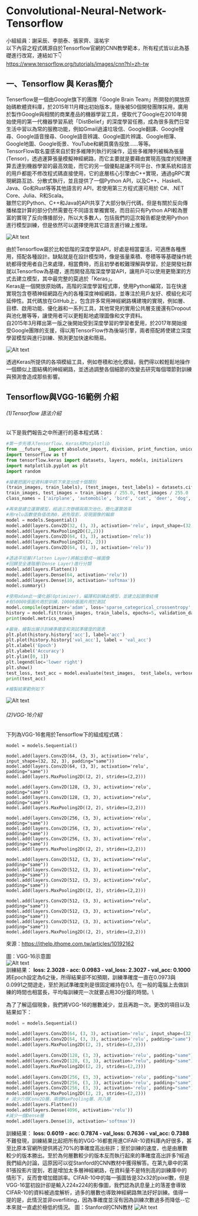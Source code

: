 # Convolutional-Neural-Network-Tensorflow

小組組員：謝采辰、李朋泰、張家齊、溫祐宇\
以下內容之程式碼源自於Tensorflow官網的CNN教學範本，所有程式皆以此為基礎進行改寫，連結如下👇\
https://www.tensorflow.org/tutorials/images/cnn?hl=zh-tw


## 一、Tensorflow 與 Keras簡介

Tenserflow是一個由Google旗下的團隊「Google Brain Team」所開發的開放原始碼軟體資料庫，於2015年11月釋出初始版本，隨後被50個開發團隊採用，廣用於製作Google與相關的商業產品的機器學習工具，便取代了Google在2010年開始使用的第一代機器學習系統「DistBelief」的深度學習任務，成為很多我們日常生活中習以為常的服務功能，例如Gmail過濾垃圾信、Google翻譯、Google搜尋、Google語音搜尋、Google語音辨識、Google圖片辨識、Google相簿、Google地圖、Google街景、YouTube和網頁廣告投放......等等。\
TensorFlow取名靈感來自於對多維陣列執行的操作，這些多維陣列被稱為張量(Tensor)，透過運算張量模擬神經網路，而它主要就是要藉由實現高強度的矩陣運算去達到機器學習的最高效能，而它的另一個優點是讓不同平台、作業系統和語言的用戶都能不修改程式碼直接使用，它的底層核心引擎由C++實現，通過gRPC實現網路互訪、分散式執行，並且提供了一個Python API，以及C++、Haskell、Java、Go和Rust等等其他語言的 API，若使用第三方程式還可用於 C#、.NET Core、Julia、R和Scala。\
雖然它的Python、C++和Java的API共享了大部分執行代碼，但是有關於反向傳播梯度計算的部分仍然需要在不同語言單獨實現，而目前只有Python API較為豐富的實現了反向傳播部分，所以大多數人，包括我們的這次報告都是使用Python進行模型訓練，但是依然可以選擇使用其它語言進行線上推理。

![Alt text](readme-images/img0.jpg?raw=true "Title")

由於Tensorflow屬於比較低階的深度學習API，好處是相當靈活，可適應各種應用，搭配各種設計。缺點就是在設計模型時，像是張量乘積、卷積等等基礎操作統統都得使用者自己來處理，相當費時，而且初學者較難理解與學習。於是開發社群就以Tensorflow為基礎，進而開發高階深度學習API，讓用戶可以使用更簡潔的方式去建立模型，其中最完整的莫過於「Keras」。\
Keras是一個開放原始碼，高階的深度學習程式庫，使用Python編寫，旨在快速實現包含卷積神經網路在內的各種深度神經網路，並專注於用戶友好、模組化和可延伸性。其代碼放在GitHub上，包含許多常用神經網路構建塊的實現，例如層、目標、啟用功能、優化器和一系列工具，其他常見的實用公共層支援還有Dropout與池化層等等，讓使用者可以更輕鬆地處理圖像和文字資料。\
自2015年3月釋出第一版之後開始受到深度學習的學習者愛用，於2017年開始接受Google團隊的支援，得以用TensorFlow作為後端引擎，兩者搭配將使建立深度學習模型與進行訓練、預測更加快速和簡易。

![Alt text](readme-images/img1.jpg?raw=true "Title")

透過Keras所提供的各項模組工具，例如卷積和池化模組，我們得以較輕鬆地操作一個類似上圖結構的神經網路，並透過調整各個細節的改變去研究每個環節對訓練與預測會造成那些影響。

## Tensorflow與VGG-16範例 介紹

###### (1)Tensorflow 語法介紹
以下是我們報告之中所運行的基本程式碼：
```py
#第一步先導入Tensorflow、Keras和Matplotlib
from __future__ import absolute_import, division, print_function, unicode_literals
import tensorflow as tf
from tensorflow.keras import datasets, layers, models, initializers
import matplotlib.pyplot as plt
import random

#接著把圖片從資料庫中抓下來並分成十個類別
(train_images, train_labels), (test_images, test_labels) = datasets.cifar10.load_data()
train_images, test_images = train_images / 255.0, test_images / 255.0
class_names = ['airplane', 'automobile', 'bird', 'cat', 'deer', 'dog', 'frog', 'horse', 'ship', 'truck']

#再來是建立運算模型，經過三次卷積與兩次池化，簡化運算效率
#用relu函數使負值改為0，避免陰影，突現圖像的輪廓
model = models.Sequential()
model.add(layers.Conv2D(32, (3, 3), activation='relu', input_shape=(32, 32, 3)))
model.add(layers.MaxPooling2D((2,2)))
model.add(layers.Conv2D(64, (3, 3), activation='relu'))
model.add(layers.MaxPooling2D((2, 2)))
model.add(layers.Conv2D(64, (3, 3), activation='relu'))

#透過平坦層(Flatten Layer)將輸出壓成一維圖像
#回歸至全連階層(Dense Layer)進行分類
model.add(layers.Flatten())
model.add(layers.Dense(64, activation='relu'))
model.add(layers.Dense(10, activation='softmax'))
model.summary()

#使用adam此一優化器(Optimizer)，編譯和訓練此模型，並建立起圖像結構
#有50000張圖片用於訓練，10000張圖片用於測試
model.compile(optimizer='adam', loss='sparse_categorical_crossentropy', metrics=['accuracy'])
history = model.fit(train_images, train_labels, epochs=5, validation_data=(test_images, test_labels))
print(model.metrics_names)

#最後，繪製出展示訓練準確度和測試準確度的圖表
plt.plot(history.history['acc'], label='acc')
plt.plot(history.history['val_acc'], label = 'val_acc')
plt.xlabel('Epoch')
plt.ylabel('Accuracy')
plt.ylim([0, 1])
plt.legend(loc='lower right')
plt.show()
test_loss, test_acc = model.evaluate(test_images,  test_labels, verbose=2)
print(test_acc)

#繪製結果範例如下
```
![Alt text](readme-images/img2.png?raw=true "Title")

###### (2)VGG-16介紹
下列為VGG-16套用於Tensorflow下的組成程式碼：
```
model = models.Sequential()

model.add(layers.Conv2D(64, (3, 3), activation='relu', 
input_shape=(32, 32, 3), padding="same"))
model.add(layers.Conv2D(64, (3, 3), activation='relu', padding="same"))
model.add(layers.MaxPooling2D((2, 2), strides=(2,2)))

model.add(layers.Conv2D(128, (3, 3), activation='relu', padding="same"))
model.add(layers.Conv2D(128, (3, 3), activation="relu", padding="same"))
model.add(layers.MaxPooling2D((2, 2), strides=(2,2)))

model.add(layers.Conv2D(256, (3, 3), activation='relu', padding="same"))
model.add(layers.Conv2D(256, (3, 3), activation='relu', padding="same"))
model.add(layers.Conv2D(256, (3, 3), activation='relu', padding="same"))
model.add(layers.MaxPooling2D((2, 2), strides=(2,2)))

model.add(layers.Conv2D(512, (3, 3), activation="relu", padding="same"))
model.add(layers.Conv2D(512, (3, 3), activation="relu", padding="same"))
model.add(layers.Conv2D(512, (3, 3), activation="relu", padding="same"))
model.add(layers.MaxPooling2D((2, 2), strides=(2,2)))

model.add(layers.Conv2D(512, (3, 3), activation="relu", padding="same"))
model.add(layers.Conv2D(512, (3, 3), activation="relu", padding="same"))
model.add(layers.Conv2D(512, (3, 3), activation="relu", padding="same"))
model.add(layers.MaxPooling2D((2, 2), strides=(2,2)))
```
來源：https://ithelp.ithome.com.tw/articles/10192162

圖：VGG-16示意圖\
![Alt text](readme-images/img3.jpg?raw=true "Title")\
訓練結果：
**loss: 2.3028 - acc: 0.0983 - val_loss: 2.3027 - val_acc: 0.1000**\
將Epoch設定為6之後，所得結果卻不如預期，訓練準確度一直在0.0973與0.0991之間遊走，至於測試準確度則是很固定維持在0.1。在一般的電腦上去做訓練的時間也相當長，平均每訓練完一次就要占用30分鐘的時間。\

為了了解這個現象，我們將VGG-16的層數減少，並且再跑一次。更改的項目以及結果如下：
```py
model = models.Sequential()

model.add(layers.Conv2D(64, (3, 3), activation='relu', input_shape=(32, 32, 3), padding="same"))
model.add(layers.Conv2D(64, (3, 3), activation='relu', padding="same"))
model.add(layers.MaxPooling2D((2, 2), strides=(2,2)))

model.add(layers.Conv2D(128, (3, 3), activation='relu', padding="same"))
model.add(layers.Conv2D(128, (3, 3), activation="relu", padding="same"))
model.add(layers.MaxPooling2D((2, 2), strides=(2,2)))

model.add(layers.Conv2D(256, (3, 3), activation='relu', padding="same"))
model.add(layers.Conv2D(256, (3, 3), activation='relu', padding="same"))
model.add(layers.Conv2D(256, (3, 3), activation='relu', padding="same"))
model.add(layers.MaxPooling2D((2, 2), strides=(2,2)))
# 減少六個Conv2D層、兩個MaxPooling層、共八層
model.add(layers.Flatten())
model.add(layers.Dense(4096, activation='relu'))
#減少一個Dense層
model.add(layers.Dense(10, activation='softmax'))
```
訓練結果：
**loss: 0.6019 - acc: 0.7874 - val_loss: 0.7636 - val_acc: 0.7388**\
不難發現，訓練結果比起把所有的VGG-16都套用進CIFAR-10資料庫內好很多，甚至比原本官網所提供將近70%的準確度高出些許；至於訓練的速度，也是由層數較少的版本勝出。至於為何層數較少的版本反而執行起來的準確度高出許多?經過我們組內討論，這原因可以從Stanford的CNN教材中獲得解答。在第九章中的第81張投影片提到，若是增加太多層神經網路，在資料量不是特別高的訓練庫中的情形下，反而會增加錯誤率。CIFAR-10中的每一張圖皆是32x32的pixel數，但是VGG-16當初設計卻是輸入224x224的影像圖，我們認為訊息量上的落差會導致CIFAR-10的資料被過度解析，過多的層數也導致神經網路無法好好訓練。值得一提的是，此情況並非overfiiting，因為準確度並沒有因為訓練次數過多而降低--它本來就一直處於極低的情況。
圖：Stanford的CNN教材
![Alt text](readme-images/img4.jpg?raw=true "Title")


